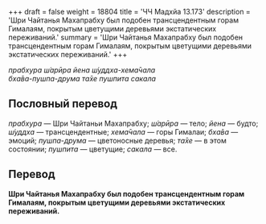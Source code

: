 +++
draft = false
weight = 18804
title = 'ЧЧ Мадхйа 13.173'
description = 'Шри Чайтанья Махапрабху был подобен трансцендентным горам Гималаям, покрытым цветущими деревьями экстатических переживаний.'
summary = 'Шри Чайтанья Махапрабху был подобен трансцендентным горам Гималаям, покрытым цветущими деревьями экстатических переживаний.'
+++

_прабхура ш́арӣра йена ш́уддха-хема̄чала  
бха̄ва-пушпа-друма та̄хе пушпита сакала_

## Пословный перевод

_прабхура_ — Шри Чайтаньи Махапрабху; _ш́арӣра_ — тело; _йена_ — будто; _ш́уддха_ — трансцендентные; _хема̄чала_ — горы Гималаи; _бха̄ва_ — эмоций; _пушпа_\-_друма_ — цветоносные деревья; _та̄хе_ — в этом состоянии; _пушпита_ — цветущие; _сакала_ — все.

## Перевод

**Шри Чайтанья Махапрабху был подобен трансцендентным горам Гималаям, покрытым цветущими деревьями экстатических переживаний.**

